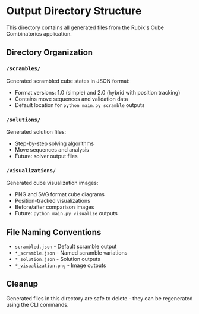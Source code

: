 # Output Directory Structure

This directory contains all generated files from the Rubik's Cube Combinatorics application.

## Directory Organization

### `/scrambles/`
Generated scrambled cube states in JSON format:
- Format versions: 1.0 (simple) and 2.0 (hybrid with position tracking)
- Contains move sequences and validation data
- Default location for `python main.py scramble` outputs

### `/solutions/`
Generated solution files:
- Step-by-step solving algorithms
- Move sequences and analysis
- Future: solver output files

### `/visualizations/`
Generated cube visualization images:
- PNG and SVG format cube diagrams
- Position-tracked visualizations
- Before/after comparison images
- Future: `python main.py visualize` outputs

## File Naming Conventions

- `scrambled.json` - Default scramble output
- `*_scramble.json` - Named scramble variations
- `*_solution.json` - Solution outputs
- `*_visualization.png` - Image outputs

## Cleanup

Generated files in this directory are safe to delete - they can be regenerated using the CLI commands.